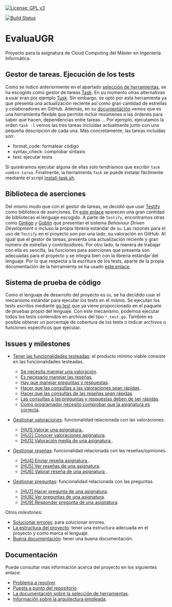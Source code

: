 [![License: GPL v3](https://img.shields.io/badge/License-GPLv3-blue.svg)](https://www.gnu.org/licenses/gpl-3.0)

[![Build Status](https://travis-ci.org/PedroMFC/EvaluaUGR.svg?branch=main)](https://travis-ci.org/PedroMFC/EvaluaUGR)

# EvaluaUGR
Proyecto para la asignatura de Cloud Computing del Máster en Ingeniería Informática.

## Gestor de tareas. Ejecución de los tests

Como se indicó anteriormente en el apartado [selección de herramientas][herramientas], se ha escogido como gestor de tareas [Task](https://taskfile.dev/#/). En su momento otras alternativas a usar eran por ejemplo [Tusk](https://github.com/rliebz/tusk). Sin embargo, se optó por esta herramienta ya que presenta una actualización reciente así como gran cantidad de estrellas y colaboradores en GitHub. Además, en su [documentación](https://taskfile.dev/#/usage) vemos que es una herramienta flexible que permite incluir resúmenes a las órdenes para saber qué hacen, dependencias entre tareas ... Por ejemplo, ejecutamos la orden `task -l` vemos las tres tareas incluidas actualmente junto con una pequeña descripción de cada una. Más concretamente, las tareas incluidas son:
* format_code:  formatear código
* syntax_check: comprobar sintaxis
* test:         ejecutar tests

Si quisiéramos ejecutar alguna de ellas solo tendríamos que escribir `task nombre-tarea`. Finalmente, la herramienta `Task` se puede instalar fácilmente mediante el script  [install-task.sh](https://github.com/PedroMFC/EvaluaUGR/blob/main/install-task.sh).

## Biblioteca de aserciones

Del mismo modo que con el gestor de tareas, se decidió que usar [Testify](https://github.com/stretchr/testify) como biblioteca de aserciones. En [este enlace](https://bmuschko.com/blog/go-testing-frameworks/) aparecen una gran cantidad de bibliotecas el lenguaje escogido. A parte de `Testify`, encontramos otras como [Ginkgo](https://github.com/onsi/ginkgo) y [Goblin](https://github.com/franela/goblin) que presentan el sistema *Behaviour Driven Development* o incluso la propia librería estándar de `Go`. Las razones para el uso de `Testify` en el proyecto son por una lado, su valoración en GitHub. Al igual que el gestor de tareas, presenta una actualización reciente y gran número de estrellas y contribuidores. Por otro lado, la manera de trabajar con ella es sencilla, las funciones para aserciones que presenta son adecuadas para el proyecto y se integra bien con la librería estándar del lenguaje. Por lo que respecta a la escritura de los tests, aparte de la propia documentación de la herramienta se ha usado [este enlace](http://www.inanzzz.com/index.php/post/2t08/using-setup-and-teardown-in-golang-unit-tests). 

## Sistema de prueba de código

Como el lenguaje de desarrollo del proyecto es `Go`, se ha decidido usar el mecanismo estándar para ejecutar los tests en el mismo. Se ejecutan los tests escritos mediante [go test](https://golang.org/pkg/cmd/go/internal/test/) que ya viene proporcionado en el paquete de pruebas propio del lenguaje. Con este mecanismo, podemos ejecutar todos los tests contenidos en archivos del tipo `*_test.go`. También es posible obtener un porcentaje de cobertura de los tests o indicar archivos o funciones específicos que ejecutar. 


## Issues y milestones

* [Tener las funcionalidades testeadas][mTests]: el producto mínimo viable consiste en las funcionalidades testeadas.
  * [Se necesita manejar una valoración][i49].
  * [Es necesario manejar las reseñas][i50].
  * [Hay que manejar preguntas y respuestas][i51].
  * [Hacer que las consultas a las valoraciones sean rápidas][i52].
  * [Hacer que las consultas de las reseñas sean rápidas][i53].
  * [Las consultas a las preguntas y respuestas deben de ser rápidas][i54].
  * [Como programador necesito comprobar que la asignatura es correcta][i56].


* [Gestionar valoraciones][mValoraciones]: funcionalidad relacionada con las valoraciones.
  * [[HU1] Valorar una asignatura.][i12].
  * [[HU2] Conocer valoraciones asignatura][i13].
  * [[HU3] Valoración media de una asignatura ][i14].
  

* [Gestionar reseñas][mResenias]: funcionalidad relacionada con las reseñas/opiniones.
  * [[HU4] Enviar reseña asignatura ][i15].
  * [[HU5] Ver reseñas de una asignatura][i16].
  * [[HU6] Valorar reseña de una asignatura ][i17].
  

* [Gestionar preguntas][mPreguntas]: funcionalidad relacionada con las preguntas.
  * [[HU7] Hacer pregunta de una asignatura][i18].
  * [[HU8] Ver preguntas de una asignatura][i19].
  * [[HU9] Responder pregunta de una asignatura][i20].
  
Otros *milestones*:

* [Solucionar errores][mErrores]: para solucionar errores.
* [La estructura del proyecto][mEstructura]: tener una estructura adecuada en el proyecto y como marca el lenguaje. 
* [Buena documentación][mDocumentacion]: tener una buena documentación.


## Documentación
Puede consultar más información acerca del proyecto en los siguientes enlace:

* [Problema a resolver][problema].
* [Puesta a punto del repositorio][configGitHub].
* [La documentación sobre la selección de herramientas][herramientas].
* [Información sobre la arquitectura empleada][arquitectura].

[configGitHub]: https://pedromfc.github.io/EvaluaUGR/docs/configuracion_github
[herramientas]: https://pedromfc.github.io/EvaluaUGR/docs/seleccion_herramientas
[problema]: https://pedromfc.github.io/EvaluaUGR/docs/problema
[arquitectura]: https://pedromfc.github.io/EvaluaUGR/docs/arquitectura
[issues]: https://github.com/PedroMFC/EvaluaUGR/issues



[mAuxiliar]: https://github.com/PedroMFC/EvaluaUGR/milestone/2
[mPreguntas]: https://github.com/PedroMFC/EvaluaUGR/milestone/5
[mErrores]: https://github.com/PedroMFC/EvaluaUGR/milestone/3
[mEstructura]: https://github.com/PedroMFC/EvaluaUGR/milestone/7
[mResenias]: https://github.com/PedroMFC/EvaluaUGR/milestone/6
[mDocumentacion]: https://github.com/PedroMFC/EvaluaUGR/milestone/1
[mValoraciones]: https://github.com/PedroMFC/EvaluaUGR/milestone/4
[mTests]: https://github.com/PedroMFC/EvaluaUGR/milestone/8

[i1]: https://github.com/PedroMFC/EvaluaUGR/issues/1
[i2]: https://github.com/PedroMFC/EvaluaUGR/issues/2
[i3]: https://github.com/PedroMFC/EvaluaUGR/issues/3
[i4]: https://github.com/PedroMFC/EvaluaUGR/issues/4
[i5]: https://github.com/PedroMFC/EvaluaUGR/issues/5
[i6]: https://github.com/PedroMFC/EvaluaUGR/issues/6
[i7]: https://github.com/PedroMFC/EvaluaUGR/issues/7
[i8]: https://github.com/PedroMFC/EvaluaUGR/issues/8
[i9]: https://github.com/PedroMFC/EvaluaUGR/issues/9
[i10]: https://github.com/PedroMFC/EvaluaUGR/issues/10
[i11]: https://github.com/PedroMFC/EvaluaUGR/issues/11
[i12]: https://github.com/PedroMFC/EvaluaUGR/issues/12
[i13]: https://github.com/PedroMFC/EvaluaUGR/issues/13
[i14]: https://github.com/PedroMFC/EvaluaUGR/issues/14
[i15]: https://github.com/PedroMFC/EvaluaUGR/issues/15
[i16]: https://github.com/PedroMFC/EvaluaUGR/issues/16
[i17]: https://github.com/PedroMFC/EvaluaUGR/issues/17
[i18]: https://github.com/PedroMFC/EvaluaUGR/issues/18
[i19]: https://github.com/PedroMFC/EvaluaUGR/issues/19
[i20]: https://github.com/PedroMFC/EvaluaUGR/issues/20
[i21]: https://github.com/PedroMFC/EvaluaUGR/issues/21
[i22]: https://github.com/PedroMFC/EvaluaUGR/issues/22
[i23]: https://github.com/PedroMFC/EvaluaUGR/issues/23
[i24]: https://github.com/PedroMFC/EvaluaUGR/issues/24
[i25]: https://github.com/PedroMFC/EvaluaUGR/issues/25
[i26]: https://github.com/PedroMFC/EvaluaUGR/issues/26
[i27]: https://github.com/PedroMFC/EvaluaUGR/issues/27
[i28]: https://github.com/PedroMFC/EvaluaUGR/issues/28
[i29]: https://github.com/PedroMFC/EvaluaUGR/issues/29
[i30]: https://github.com/PedroMFC/EvaluaUGR/issues/30
[i31]: https://github.com/PedroMFC/EvaluaUGR/issues/31
[i32]: https://github.com/PedroMFC/EvaluaUGR/issues/32
[i33]: https://github.com/PedroMFC/EvaluaUGR/issues/33
[i34]: https://github.com/PedroMFC/EvaluaUGR/issues/34
[i35]: https://github.com/PedroMFC/EvaluaUGR/issues/35
[i36]: https://github.com/PedroMFC/EvaluaUGR/issues/36
[i37]: https://github.com/PedroMFC/EvaluaUGR/issues/37
[i38]: https://github.com/PedroMFC/EvaluaUGR/issues/38
[i39]: https://github.com/PedroMFC/EvaluaUGR/issues/39
[i40]: https://github.com/PedroMFC/EvaluaUGR/issues/40
[i41]: https://github.com/PedroMFC/EvaluaUGR/issues/41
[i42]: https://github.com/PedroMFC/EvaluaUGR/issues/42
[i43]: https://github.com/PedroMFC/EvaluaUGR/issues/43
[i44]: https://github.com/PedroMFC/EvaluaUGR/issues/44
[i45]: https://github.com/PedroMFC/EvaluaUGR/issues/45
[i46]: https://github.com/PedroMFC/EvaluaUGR/issues/46
[i47]: https://github.com/PedroMFC/EvaluaUGR/issues/47
[i48]: https://github.com/PedroMFC/EvaluaUGR/issues/48
[i49]: https://github.com/PedroMFC/EvaluaUGR/issues/49
[i50]: https://github.com/PedroMFC/EvaluaUGR/issues/50
[i51]: https://github.com/PedroMFC/EvaluaUGR/issues/51
[i52]: https://github.com/PedroMFC/EvaluaUGR/issues/52
[i53]: https://github.com/PedroMFC/EvaluaUGR/issues/53
[i54]: https://github.com/PedroMFC/EvaluaUGR/issues/54
[i55]: https://github.com/PedroMFC/EvaluaUGR/issues/55
[i56]: https://github.com/PedroMFC/EvaluaUGR/issues/56
[i57]: https://github.com/PedroMFC/EvaluaUGR/issues/57
[i58]: https://github.com/PedroMFC/EvaluaUGR/issues/58
[i59]: https://github.com/PedroMFC/EvaluaUGR/issues/59
[i60]: https://github.com/PedroMFC/EvaluaUGR/issues/60
